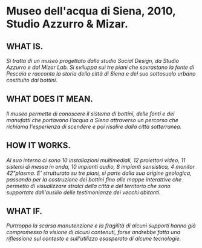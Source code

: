 # Museo dell'acqua di Siena, 2010, Studio Azzurro & Mizar.

## WHAT IS.
*Si tratta di un museo progettato dallo studio Social Design, da Studio Azzurro e dal Mizar Lab. Si sviluppa sui tre piani che sovrastano la fonte di Pescaia e racconta la storia della città di Siena e del suo sottosuolo urbano costituito dai bottini.*

## WHAT DOES IT MEAN.
*Il museo permette di conoscere il sistema di bottini, delle fonti e dei manufatti che portavano l'acqua a  Siena attraverso un percorso che richiama l'esperienza di scendere e poi risalire dalla città sotterranea.*

## HOW IT WORKS.
*Al suo interno ci sono 10 installazioni multimediali, 12 proiettori video, 11 sistemi di messa in onda, 10 impianti audio, 8 impianti sensistica, 4 monitor 42"plasma. E' strutturato su tre piani, si parte dalla sua origine geologica, passando per la costruzione dei bottini fino alle mappe interattive che permetto di visualizzare stralci della città e del territorio che sono supportate dall'ausilio delle testimonianze dei vecchi abitanti.*

  ## WHAT IF.
  *Purtroppo la scarsa manutenzione e la fragilità di alcuni supporti hanno già compromesso la visione di alcuni contenuti, forse andrebbe fatta una riflessione sul contesto e sull'utilizzo esasperato di alcune tecnologie.*
